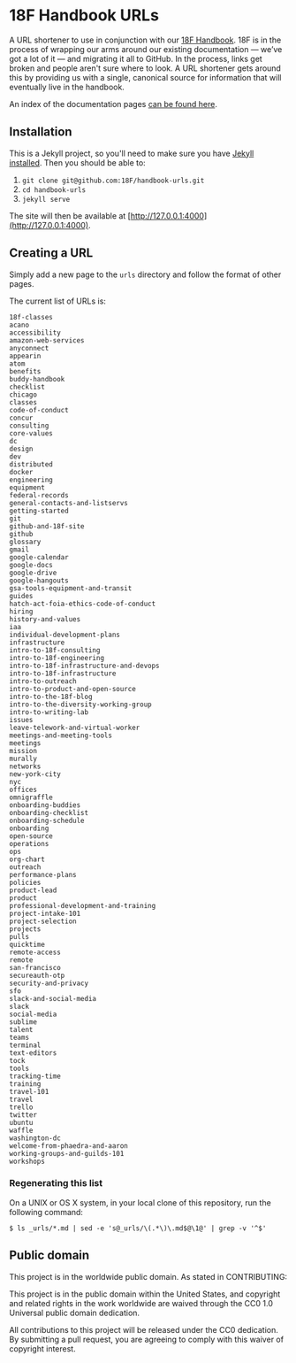 # 18F Handbook URLs

A URL shortener to use in conjunction with our [18F Handbook](https://github.com/18F/handbook/). 18F is in the process of wrapping our arms around our existing documentation &mdash; we&rsquo;ve got a lot of it &mdash; and migrating it all to GitHub. In the process, links get broken and people aren't sure where to look. A URL shortener gets around this by providing us with a single, canonical source for information that will eventually live in the handbook.

An index of the documentation pages [can be found here](https://github.com/18F/handbook#readme).  

## Installation

This is a Jekyll project, so you'll need to make sure you have [Jekyll installed](http://jekyllrb.com/docs/installation/). Then you should be able to:

1. `git clone git@github.com:18F/handbook-urls.git`
2. `cd handbook-urls`
3. `jekyll serve`

The site will then be available at [http://127.0.0.1:4000](http://127.0.0.1:4000).

## Creating a URL

Simply add a new page to the `urls` directory and follow the format of other pages. 

The current list of URLs is:

```
18f-classes
acano
accessibility
amazon-web-services
anyconnect
appearin
atom
benefits
buddy-handbook
checklist
chicago
classes
code-of-conduct
concur
consulting
core-values
dc
design
dev
distributed
docker
engineering
equipment
federal-records
general-contacts-and-listservs
getting-started
git
github-and-18f-site
github
glossary
gmail
google-calendar
google-docs
google-drive
google-hangouts
gsa-tools-equipment-and-transit
guides
hatch-act-foia-ethics-code-of-conduct
hiring
history-and-values
iaa
individual-development-plans
infrastructure
intro-to-18f-consulting
intro-to-18f-engineering
intro-to-18f-infrastructure-and-devops
intro-to-18f-infrastructure
intro-to-outreach
intro-to-product-and-open-source
intro-to-the-18f-blog
intro-to-the-diversity-working-group
intro-to-writing-lab
issues
leave-telework-and-virtual-worker
meetings-and-meeting-tools
meetings
mission
murally
networks
new-york-city
nyc
offices
omnigraffle
onboarding-buddies
onboarding-checklist
onboarding-schedule
onboarding
open-source
operations
ops
org-chart
outreach
performance-plans
policies
product-lead
product
professional-development-and-training
project-intake-101
project-selection
projects
pulls
quicktime
remote-access
remote
san-francisco
secureauth-otp
security-and-privacy
sfo
slack-and-social-media
slack
social-media
sublime
talent
teams
terminal
text-editors
tock
tools
tracking-time
training
travel-101
travel
trello
twitter
ubuntu
waffle
washington-dc
welcome-from-phaedra-and-aaron
working-groups-and-guilds-101
workshops
```

### Regenerating this list

On a UNIX or OS X system, in your local clone of this repository, run the
following command:

```shell
$ ls _urls/*.md | sed -e 's@_urls/\(.*\)\.md$@\1@' | grep -v '^$' 
```

## Public domain

This project is in the worldwide public domain. As stated in CONTRIBUTING:

This project is in the public domain within the United States, and copyright and related rights in the work worldwide are waived through the CC0 1.0 Universal public domain dedication.

All contributions to this project will be released under the CC0 dedication. By submitting a pull request, you are agreeing to comply with this waiver of copyright interest.
